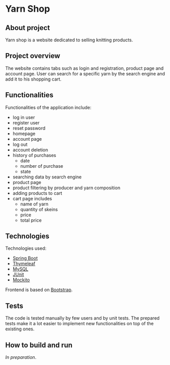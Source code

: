 # Yarn Shop
## About project
Yarn shop is a website dedicated to selling knitting products. 

## Project overview
The website contains tabs such as login and registration, product page and account page. User can search for a specific yarn by the search engine and add it to his shopping cart.

## Functionalities
Functionalities of the application include:

- log in user
- register user
- reset password
- homepage
- account page
- log out
- account deletion
- history of purchases
	- date
	- number of purchase
	- state
- searching data by search engine
- product page
- product filtering by producer and yarn composition
- adding products to cart
- cart page includes
	- name of yarn
	- quantity of skeins
	- price 
	- total price

## Technologies
Technologies used:
- [Spring Boot](https://spring.io/projects/spring-boot)
- [Thymeleaf](https://www.thymeleaf.org/)
- [MySQL](https://www.mysql.com/)
- [JUnit](https://junit.org/junit5/)
- [Mockito](https://site.mockito.org/)

Frontend is based on [Bootstrap](https://getbootstrap.com/).

## Tests

The code is tested manually by few users and by unit tests. The prepared tests make it a lot easier to implement new functionalities on top of the existing ones.

## How to build and run
*In preparation*.
